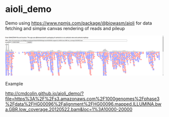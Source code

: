 # aioli_demo

Demo using https://www.npmjs.com/package/@biowasm/aioli for data fetching and simple canvas rendering of reads and pileup

![](img/1.png)

Example

http://cmdcolin.github.io/aioli_demo/?file=https%3A%2F%2Fs3.amazonaws.com%2F1000genomes%2Fphase3%2Fdata%2FHG00096%2Falignment%2FHG00096.mapped.ILLUMINA.bwa.GBR.low_coverage.20120522.bam&loc=1%3A10000-20000
